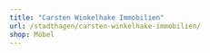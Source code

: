 ```yaml
---
title: "Carsten Winkelhake Immobilien"
url: /stadthagen/carsten-winkelhake-immobilien/
shop: Möbel
---
```

